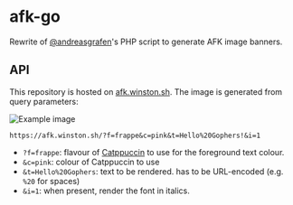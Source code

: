 # afk-go

Rewrite of [@andreasgrafen](https://github.com/andreasgrafen)'s PHP script to
generate AFK image banners.

## API

This repository is hosted on [afk.winston.sh](https://afk.winston.sh).
The image is generated from query parameters:

![Example image](https://afk.winston.sh/?f=frappe&c=pink&t=Hello%20Gophers!&i=1)

```
https://afk.winston.sh/?f=frappe&c=pink&t=Hello%20Gophers!&i=1
```
- `?f=frappe`: flavour of [Catppuccin](https://github.com/catppuccin/catppuccin)
  to use for the foreground text colour.
- `&c=pink`: colour of Catppuccin to use
- `&t=Hello%20Gophers`: text to be rendered. has to be URL-encoded
  (e.g. `%20` for spaces)
- `&i=1`: when present, render the font in italics.
